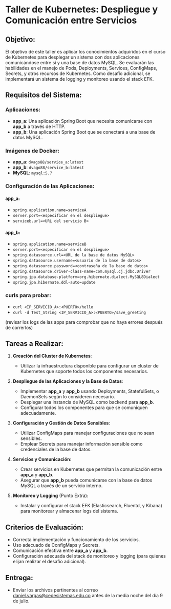 # Taller de Kubernetes: Despliegue y Comunicación entre Servicios

## Objetivo:
El objetivo de este taller es aplicar los conocimientos adquiridos en el curso de Kubernetes para desplegar un sistema con dos aplicaciones comunicándose entre sí y una base de datos MySQL. Se evaluarán las habilidades en el manejo de Pods, Deployments, Services, ConfigMaps, Secrets, y otros recursos de Kubernetes. Como desafío adicional, se implementará un sistema de logging y monitoreo usando el stack EFK.

## Requisitos del Sistema:

### Aplicaciones:
- **app_a**: Una aplicación Spring Boot que necesita comunicarse con **app_b** a través de HTTP.
- **app_b**: Una aplicación Spring Boot que se conectará a una base de datos MySQL.

### Imágenes de Docker:
- **app_a**: `dvago88/service_a:latest`
- **app_b**: `dvago88/service_b:latest`
- **MySQL**: `mysql:5.7`

### Configuración de las Aplicaciones:

#### app_a:
- `spring.application.name=serviceA`
- `server.port=<especificar en el despliegue>`
- `serviceb.url=<URL del servicio B>`

#### app_b:
- `spring.application.name=serviceB`
- `server.port=<especificar en el despliegue>`
- `spring.datasource.url=<URL de la base de datos MySQL>`
- `spring.datasource.username=<usuario de la base de datos>`
- `spring.datasource.password=<contraseña de la base de datos>`
- `spring.datasource.driver-class-name=com.mysql.cj.jdbc.Driver`
- `spring.jpa.database-platform=org.hibernate.dialect.MySQL8Dialect`
- `spring.jpa.hibernate.ddl-auto=update`

### curls para probar:
- `curl <IP_SERVICIO_A>:<PUERTO>/hello`
- `curl -d Test_String <IP_SERVICIO_A>:<PUERTO>/save_greeting`
  
(revisar los logs de las apps para comprobar que no haya errores después de correrlos)

## Tareas a Realizar:

1. **Creación del Cluster de Kubernetes**:
    - Utilizar la infraestructura disponible para configurar un cluster de Kubernetes que soporte todos los componentes necesarios.

2. **Despliegue de las Aplicaciones y la Base de Datos**:
    - Implementar **app_a** y **app_b** usando Deployments, StatefulSets, o DaemonSets según lo consideren necesario.
    - Desplegar una instancia de MySQL como backend para **app_b**.
    - Configurar todos los componentes para que se comuniquen adecuadamente.

3. **Configuración y Gestión de Datos Sensibles**:
    - Utilizar ConfigMaps para manejar configuraciones que no sean sensibles.
    - Emplear Secrets para manejar información sensible como credenciales de la base de datos.

4. **Servicios y Comunicación**:
    - Crear servicios en Kubernetes que permitan la comunicación entre **app_a** y **app_b**.
    - Asegurar que **app_b** pueda comunicarse con la base de datos MySQL a través de un servicio interno.

5. **Monitoreo y Logging** (Punto Extra):
    - Instalar y configurar el stack EFK (Elasticsearch, Fluentd, y Kibana) para monitorear y almacenar logs del sistema.

## Criterios de Evaluación:
- Correcta implementación y funcionamiento de los servicios.
- Uso adecuado de ConfigMaps y Secrets.
- Comunicación efectiva entre **app_a** y **app_b**.
- Configuración adecuada del stack de monitoreo y logging (para quienes elijan realizar el desafío adicional).

## Entrega:
- Enviar los archivos pertinentes al correo daniel.vargas@cedesistemas.edu.co antes de la media noche del día 9 de julio.

